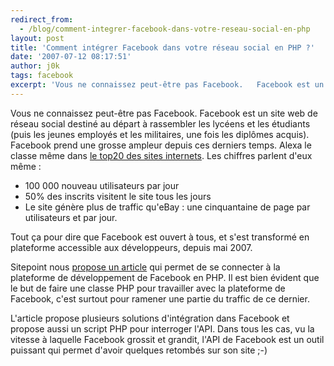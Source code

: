 ```yaml
---
redirect_from:
  - /blog/comment-integrer-facebook-dans-votre-reseau-social-en-php
layout: post
title: 'Comment intégrer Facebook dans votre réseau social en PHP ?'
date: '2007-07-12 08:17:51'
author: j0k
tags: facebook
excerpt: 'Vous ne connaissez peut-être pas Facebook.   Facebook est un site web de réseau social destiné au départ à rassembler les lycéens et les étudiants (puis les jeunes employés et les militaires, une fois les diplômes acquis). Facebook prend une grosse ampleur depuis ces derniers temps. Alexa le classe même dans [le top20 des sites      ...'
---
```


Vous ne connaissez peut-être pas Facebook.   Facebook est un site web de réseau social destiné au départ à rassembler les lycéens et les étudiants (puis les jeunes employés et les militaires, une fois les diplômes acquis). Facebook prend une grosse ampleur depuis ces derniers temps. Alexa le classe même dans [le top20 des sites internets](http://www.alexa.com/data/details/traffic_details?url=http://www.facebook.com).
Les chiffres parlent d'eux même :

 * 100 000 nouveau utilisateurs par jour
 * 50% des inscrits visitent le site tous les jours
 * Le site génère plus de traffic qu'eBay : une cinquantaine de page par utilisateurs et par jour.

Tout ça pour dire que Facebook est ouvert à tous, et s'est transformé en plateforme accessible aux développeurs, depuis mai 2007.

Sitepoint nous [propose un article](http://www.sitepoint.com/article/developing-facebook-platform) qui permet de se connecter à la plateforme de développement de Facebook en PHP. Il est bien évident que le but de faire une classe PHP pour travailler avec la plateforme de Facebook, c'est surtout pour ramener une partie du traffic de ce dernier.

L'article propose plusieurs solutions d'intégration dans Facebook et propose aussi un script PHP pour interroger l'API.   Dans tous les cas, vu la vitesse à laquelle Facebook grossit et grandit, l'API de Facebook est un outil puissant qui permet d'avoir quelques retombés sur son site ;-)
